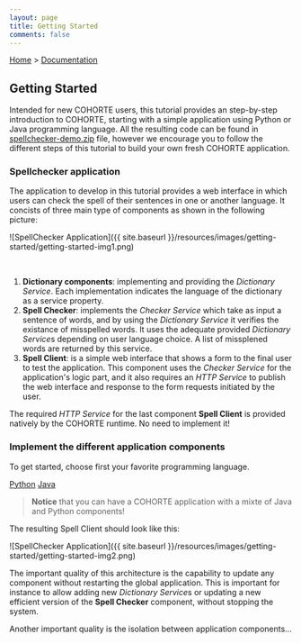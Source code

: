 ```yaml
---
layout: page
title: Getting Started
comments: false
---
```


[Home](../) > [Documentation](./)

## Getting Started

Intended for new COHORTE users, this tutorial provides an step-by-step introduction to COHORTE, starting with a simple application using Python or Java programming language. All the resulting code can be found in [spellchecker-demo.zip](#) file, however we encourage you to follow the different steps of this tutorial to build your own fresh COHORTE application.

### Spellchecker application

The application to develop in this tutorial provides a web interface in which users can check the spell of their sentences in one or another language. It concists of three main type of components as shown in the following picture:

![SpellChecker Application]({{ site.baseurl }}/resources/images/getting-started/getting-started-img1.png)

<br/>

1. **Dictionary components**: implementing and providing the *Dictionary Service*. Each implementation indicates the language of the dictionary as a service property.
2. **Spell Checker**: implements the *Checker Service* which take as input a sentence of words, and by using the *Dictionary Service* it verifies the existance of misspelled words. It uses the adequate provided *Dictionary Service*s depending on user language choice. A list of missplened words are returned by this service.
3. **Spell Client**: is a simple web interface that shows a form to the final user to test the application. This component uses the *Checker Service* for the application's logic part, and it also requires an *HTTP Service* to publish the web interface and response to the form requests initiated by the user.

The required *HTTP Service* for the last component **Spell Client** is provided natively by the COHORTE runtime. No need to implement it! 


### Implement the different application components

To get started, choose first your favorite programming language.

<div class="language-choices">	
    <a style="left: 0%;" class="language-choice language-choice-python"
      href="./getting-started-python.html">Python</a>
	<a style="left: 30%;" class="language-choice language-choice-java"
      href="./getting-started-java.html">Java</a>
</div>

> **Notice** that you can have a COHORTE application with a mixte of Java and Python components!


The resulting Spell Client should look like this:

![SpellChecker Application]({{ site.baseurl }}/resources/images/getting-started/getting-started-img2.png)

The important quality of this architecture is the capability to update any component without restarting the global application. This is important for instance to allow adding new *Dictionary Service*s or updating a new efficient version of the **Spell Checker** component, without stopping the system.

Another important quality is the isolation between application components...


